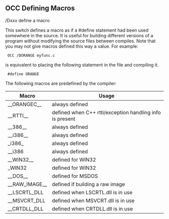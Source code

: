 ## OCC Defining Macros

 /Dxxx    define a macro
 
This switch defines a macro as if a \#define statement had been used somewhere in the source.  It is useful for building different versions of a program without modifying the source files between compiles.  Note that you may not give macros defined this way a value.  For example:
 
     OCC /DORANGE myfunc.c
 
is equivalent to placing the following statement in the file and compiling it.
 
     #define ORANGE 

The following macros are predefined by the compiler:


 

|Macro |Usage |
|--- |--- |
|\_\_ORANGEC\_\_|always defined|
|\_\_RTTI\_\_|defined when C++ rtti/exception handling info is present|
|\_\_386\_\_|always defined|
|\_\_i386\_\_|always defined|
|\_i386\_|always defined|
|\_\_i386|always defined|
|\_\_WIN32\_\_|defined for WIN32|
|\_WIN32|defined for WIN32|
|\_\_DOS\_\_|defined for MSDOS|
|\_\_RAW\_IMAGE\_\_|defined if building a raw image|
|\_\_LSCRTL\_DLL|defined when LSCRTL.dll is in use|
|\_\_MSVCRT\_DLL|defined when MSVCRT.dll is in use|
|\_\_CRTDLL\_DLL|defined when CRTDLL.dll is in use|



  
